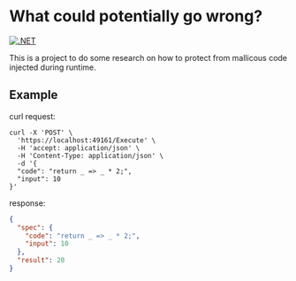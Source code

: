 # What could potentially go wrong?

[![.NET](https://github.com/cosh/whatcouldpotentiallygowrong/actions/workflows/buildtest.yml/badge.svg?branch=main)](https://github.com/cosh/whatcouldpotentiallygowrong/actions/workflows/buildtest.yml)

This is a project to do some research on how to protect from mallicous code injected during runtime.

## Example


curl request:
```
curl -X 'POST' \
  'https://localhost:49161/Execute' \
  -H 'accept: application/json' \
  -H 'Content-Type: application/json' \
  -d '{
  "code": "return _ => _ * 2;",
  "input": 10
}'
```

response:
```json
{
  "spec": {
    "code": "return _ => _ * 2;",
    "input": 10
  },
  "result": 20
}
```